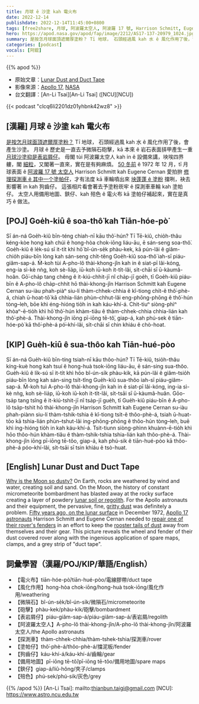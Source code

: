 ```yaml
---
title: 月球 ê 沙塗 kah 電火布
date: 2022-12-14
publishdate: 2022-12-14T11:45:00+0800
tags: [free2share, 月球, 阿波羅太空人, 阿波羅 17 號, Harrison Schmitt, Eugene Cerna, 塗帕仔, 齒輪, 電火布]
hero: https://apod.nasa.gov/apod/fap/image/2212/AS17-137-20979_1024.jpg
summary: 是按怎月球面頂遮爾厚塗粉？ Tī 地球， 石頭經過風 kah 水 ê 風化作用了後，會產生沙塗。
categories: [podcast]
vocals: [阿錕]
---
```


{{% apod %}}

- 原始文章：[Lunar Dust and Duct Tape](https://apod.nasa.gov/apod/ap221214.html)
- 影像來源：[Apollo 17](https://www.nasa.gov/mission_pages/apollo/apollo-17), [NASA](https://www.nasa.gov/)
- 台文翻譯：[An-Li Tsai][An-Li Tsai] ([NCU][NCU])

{{< podcast "clcq6li2201dz01yhbnk42wz8" >}}

## [漢羅] 月球 ê 沙塗 kah 電火布

[是按怎月球面頂遮爾厚塗粉？][Why is the Moon so dusty?] 
Tī 地球， 石頭經過風 kah 水 ê 風化作用了後，會產生沙塗。 
月球 ê 歷史是一直去予微隕石砲擊，kā 本來 ê 岩石表面挵甲產生一重 [月球沙塗抑是表岩屑仔][lunar soil or regolith]。 
毋閣 tùi 阿波羅太空人 kah in ê 設備來講，坱埃四界軁，閣 [細粒][gritty dust]，又閣著一直來，實在是有夠麻煩。 
[50 冬前][Fifty years ago, on the lunar surface] ê 1972 年 12 月，tī 月球表面 ê [阿波羅 17 號 太空人][Apollo 17 astronauts] Harrison Schmitt kah Eugene Cernan 愛拍拚 [修理探測車 ê 其中一个塗帕仔][repair one of their rover's fenders]，才有法度 kā 車輪噴出來 [坱蓬蓬 ê 塗粉][rooster tails of dust] 擋咧，袂去影響著 in kah 狗齒仔。 
這張相片看會著去予塗粉崁牢 ê 探測車車輪 kah 塗帕仔。 
太空人用備用地圖、鋏仔、kah 殕色 ê 電火布 kā 塗帕仔補起來，實在是真巧 ê 做法。


## [POJ] Goe̍h-kiû ê soa-thô͘ kah Tiān-hóe-pò͘
Sī án-ná Goe̍h-kiû bīn-téng chiah-nī kāu thô͘-hún? 
Tī Tē-kiû, chio̍h-thâu kéng-kòe hong kah chúi ê hong-hòa chok-iōng liáu-āu, ē sán-seng soa-thô͘. 
Goe̍h-kiû ê le̍k-sú sī it-ti̍t khì hō͘ bî-ún-se̍k phàu-kek, kā pún-lâi ê giâm-chio̍h piáu-bīn lòng kah sán-seng chi̍t-têng Goe̍h-kiû soa-thô͘ iah-sī piáu-giâm-sap-á. 
M̄-koh tùi A-pho-lô thài-khong-jîn kah in ê siat-pī lâi-kóng, eng-ia sì-kè nǹg, koh sè-lia̍p, iū-koh iū-koh it-ti̍t-lâi, si̍t-chāi sī ū-kàumâ-hoân. 
Gō͘-cha̍p tang chêng ê it-kiú-chhit-jī nî cha̍p-jī goe̍h, tī Goe̍h-kiû piáu-bīn ê A-pho-lô cha̍p-chhit hō thài-khong-jîn Harrison Schmitt kah Eugene Cernan su-iàu phah-piàⁿ siu-lí thàm-chhek-chhia ê kî-tiong chi̍t-ê thô͘-phè-á, chiah ū-hoat-tō͘ kā chhia-lián phùn–chhut-lâi eng-phōng-phōng ê thô͘-hún tòng–leh, bōe khì éng-hióng tio̍h in kah káu-khí-á. 
Chit-tiuⁿ siòng-phìⁿ khòaⁿ-ē-tio̍h khì hō͘ thô͘-hún khàm-tiâu ê thàm-chhek-chhia chhia-lián kah thô͘-phè-á. 
Thài-khong-jîn iōng pī-iōng tē-tô͘, giap-á, kah phú-sek ê tiān-hóe-pò͘ kā thô͘-phè-á pó͘–khí-lâi, si̍t-chāi sī chin khiáu ê chò-hoat.

## [KIP] Gue̍h-kiû ê sua-thôo kah Tiān-hué-pòo
Sī án-ná Gue̍h-kiû bīn-tíng tsiah-nī kāu thôo-hún? 
Tī Tē-kiû, tsio̍h-thâu kíng-kuè hong kah tsuí ê hong-huà tsok-iōng liáu-āu, ē sán-sing sua-thôo. 
Gue̍h-kiû ê li̍k-sú sī it-ti̍t khì hōo bî-ún-si̍k phàu-kik, kā pún-lâi ê giâm-tsio̍h piáu-bīn lòng kah sán-sing tsi̍t-tîng Gue̍h-kiû sua-thôo iah-sī piáu-giâm-sap-á. 
M̄-koh tuì A-pho-lô thài-khong-jîn kah in ê siat-pī lâi-kóng, ing-ia sì-kè nǹg, koh sè-lia̍p, iū-koh iū-koh it-ti̍t-lâi, si̍t-tsāi sī ū-kàumâ-huân. 
Gōo-tsa̍p tang tsîng ê it-kiú-tshit-jī nî tsa̍p-jī gue̍h, tī Gue̍h-kiû piáu-bīn ê A-pho-lô tsa̍p-tshit hō thài-khong-jîn Harrison Schmitt kah Eugene Cernan su-iàu phah-piànn siu-lí thàm-tshik-tshia ê kî-tiong tsi̍t-ê thôo-phè-á, tsiah ū-huat-tōo kā tshia-lián phùn–tshut-lâi ing-phōng-phōng ê thôo-hún tòng–leh, buē khì íng-hióng tio̍h in kah káu-khí-á. 
Tsit-tiunn siòng-phìnn khuànn-ē-tio̍h khì hōo thôo-hún khàm-tiâu ê thàm-tshik-tshia tshia-lián kah thôo-phè-á. 
Thài-khong-jîn iōng pī-iōng tē-tôo, giap-á, kah phú-sik ê tiān-hué-pòo kā thôo-phè-á póo–khí-lâi, si̍t-tsāi sī tsin khiáu ê tsò-huat.

## [English] Lunar Dust and Duct Tape
[Why is the Moon so dusty?][Why is the Moon so dusty?] On Earth, rocks are weathered by wind and water, creating soil and sand.
On the Moon, the history of constant micrometeorite bombardment has blasted away at the rocky surface creating a layer of powdery [lunar soil or regolith][lunar soil or regolith].
For the Apollo astronauts and their equipment, the pervasive, fine, [gritty dust][gritty dust] was definitely a problem.
[Fifty years ago, on the lunar surface][Fifty years ago, on the lunar surface] in December 1972, [Apollo 17 astronauts][Apollo 17 astronauts] Harrison Schmitt and Eugene Cernan needed to [repair one of their rover's fenders][repair one of their rover's fenders] in an effort to keep the [rooster tails of dust][rooster tails of dust] away from themselves and their gear.
This picture reveals the wheel and fender of their dust covered rover along with the ingenious application of spare maps, clamps, and a grey strip of "duct tape".

## 詞彙學習（漢羅/POJ/KIP/華語/English）
- 【電火布】tiān-hóe-pò͘/tiān-hué-pòo/電線膠帶/duct tape
- 【風化作用】hong-hòa chok-iōng/hong-huà tsok-iōng/風化作用/weathering
- 【微隕石】bî-ún-se̍k/bî-ún-si̍k/微隕石/micrometeorite
- 【砲擊】phàu-kek/phàu-kik/砲擊/bombardment
- 【表岩屑仔】piáu-giâm-sap-á/piáu-giâm-sap-á/表岩屑/regolith
- 【阿波羅太空人】A-pho-lô thài-khong-jîn/A-pho-lô thài-khong-jîn/阿波羅太空人/the Apollo astronauts
- 【探測車】thàm-chhek-chhia/thàm-tshek-tshia/探測車/rover
- 【塗帕仔】thô͘-phè-á/thôo-phè-á/擋泥板/fender
- 【狗齒仔】káu-khí-á/káu-khí-á/齒輪/gear
- 【備用地圖】pī-iōng tē-tô͘/pī-iōng tē-tôo/備用地圖/spare maps
- 【鋏仔】giap-á/liû-hông/夾子/clamps
- 【殕色】phú-sek/phú-sik/灰色/grey


{{% /apod %}}
[An-Li Tsai]: mailto:thianbun.taigi@gmail.com
[NCU]: https://www.astro.ncu.edu.tw

[copyright]: https://apod.nasa.gov/apod/fap/lib/about_apod.html#srapply
[License]: https://creativecommons.org/licenses/by/2.0/


[Why is the Moon so dusty?]:https://www.nasa.gov/sites/default/files/thumbnails/image/lunar_outpost_3a.jpg
[lunar soil or regolith]:https://en.wikipedia.org/wiki/Lunar_soil
[gritty dust]:https://www.nasa.gov/directorates/spacetech/spinoff/Measuring_Moon_Dust_to_Fight_Air_Pollution
[Fifty years ago, on the lunar surface]:https://www.nasa.gov/feature/50-years-ago-apollo-17-lands-at-taurus-littrow
[Apollo 17 astronauts]:https://www.nasa.gov/mission_pages/apollo/apollo-17
[repair one of their rover's fenders]:http://www.hq.nasa.gov/office/pao/History/alsj/a17/a17.outcam.html#1410956
[rooster tails of dust]:https://www.nasa.gov/sites/default/files/images/183731main_image_feature_881_ys_full.jpg

